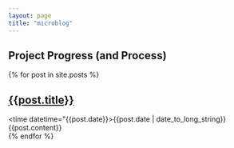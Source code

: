 ```yaml
---
layout: page
title: "microblog"
---
```


## Project Progress (and Process)
{% for post in site.posts %}
    <article>
        <h2>
            <a href="{{ post.url }}">
                {{post.title}}
            </a>
        </h2>
        <time datetime="{{post.date}}>{{post.date | date_to_long_string}}</time>
        {{post.content}}
    </article>
{% endfor %}

